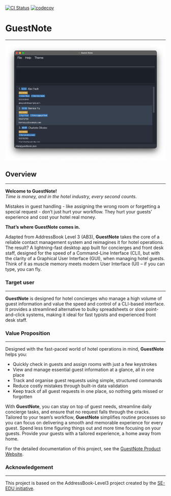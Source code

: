 [![CI Status](https://github.com/se-edu/addressbook-level3/workflows/Java%20CI/badge.svg)](https://github.com/AY2425S2-CS2103T-W09-2/tp/actions)
[![codecov](https://codecov.io/gh/AY2425S2-CS2103T-W09-2/tp/graph/badge.svg?token=80FL3YBIZA)](https://codecov.io/gh/AY2425S2-CS2103T-W09-2/tp)

# GuestNote
___
![firstview.png](docs/images/ug/firstview.png)

## **Overview**
___
**Welcome to GuestNote!**  
_Time is money, and in the hotel industry, every second counts._

Mistakes in guest handling - like assigning the wrong room or forgetting a special request - don’t just hurt your workflow. They hurt your guests’ experience and cost your hotel real money.

**That’s where GuestNote comes in.**

Adapted from AddressBook Level 3 (AB3), **GuestNote** takes the core of a reliable contact management system and reimagines it for hotel operations. The result? A lightning-fast desktop app built for concierges and front desk staff, designed for the speed of a Command-Line Interface (CLI), but with the clarity of a Graphical User Interface (GUI), when managing hotel guests. Think of it as muscle memory meets modern User Interface (UI) – if you can type, you can fly.

### **Target user**
___
**GuestNote** is designed for hotel concierges who manage a high volume of guest information and value the speed and control of a CLI-based interface.
It provides a streamlined alternative to bulky spreadsheets or slow point-and-click systems, making it ideal for fast typists and experienced front desk staff.

### **Value Proposition**
___
Designed with the fast-paced world of hotel operations in mind, **GuestNote** helps you:
- Quickly check in guests and assign rooms with just a few keystrokes
- View and manage essential guest information at a glance, all in one place
- Track and organise guest requests using simple, structured commands
- Reduce costly mistakes through built-in data validation
- Keep track of all guest requests in one place, so nothing gets missed or forgotten

With **GuestNote**, you can stay on top of guest needs, streamline daily concierge tasks, and ensure that no request falls through the cracks. Tailored to your team’s workflow, **GuestNote** simplifies routine processes so you can focus on delivering a smooth and memorable experience for every guest. Spend less time figuring things out and more time focusing on your guests. Provide your guests with a tailored experience, a home away from home.

For the detailed documentation of this project, see the [GuestNote Product Website](https://github.com/nus-cs2103-AY2425S2/tp/).

### **Acknowledgement**
___
This project is based on the AddressBook-Level3 project created by the [SE-EDU initiative](https://se-education.org).
